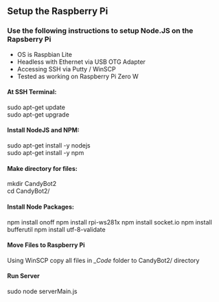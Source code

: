 ## Setup the Raspberry Pi
### Use the following instructions to setup Node.JS on the Rapsberry Pi

- OS is Raspbian Lite
- Headless with Ethernet via USB OTG Adapter
- Accessing SSH via Putty / WinSCP
- Tested as working on Raspberry Pi Zero W

#### At SSH Terminal:  
sudo apt-get update  
sudo apt-get upgrade  

#### Install NodeJS and NPM:  
sudo apt-get install -y nodejs  
sudo apt-get install -y npm  

#### Make directory for files:  
mkdir CandyBot2  
cd CandyBot2/  

#### Install Node Packages:  
npm install onoff
npm install rpi-ws281x
npm install socket.io
npm install bufferutil
npm install utf-8-validate

#### Move Files to Raspberry Pi
Using WinSCP copy all files in *_Code* folder to CandyBot2/ directory

#### Run Server
sudo node serverMain.js
